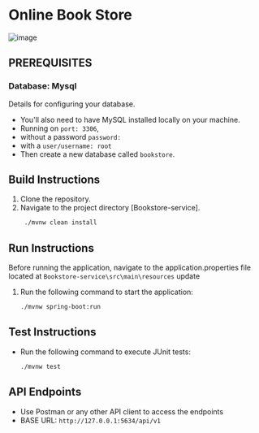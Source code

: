 # Online Book Store

![image](https://media.istockphoto.com/id/854284330/photo/online-library.jpg?s=2048x2048&w=is&k=20&c=uJEe62SvCrAU07QSEbE5hwnzSR2cPxRkBcBSsT4BxSs=)

## PREREQUISITES

### Database: Mysql
Details for configuring your database.

- You'll also need to have MySQL installed locally on your machine.
- Running on ```port: 3306```,
- without a password ```password:   ```
- with a ```user/username: root```
- Then create a new database called ``` bookstore ```.


## Build Instructions
1. Clone the repository.
2. Navigate to the project directory [Bookstore-service].
   ```bash 
    ./mvnw clean install
    ```

## Run Instructions
Before running the application, navigate to the application.properties file located at ``` Bookstore-service\src\main\resources ``` update 
1. Run the following command to start the application:
    ```bash 
    ./mvnw spring-boot:run
    ```

## Test Instructions
- Run the following command to execute JUnit tests:
    ```bash
    ./mvnw test
    ```

## API Endpoints
- Use Postman or any other API client to access the endpoints
- BASE URL: `http://127.0.0.1:5634/api/v1`
